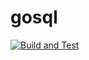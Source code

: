 # gosql

[![Build and Test](https://github.com/j32u4ukh/gosql/actions/workflows/main.yml/badge.svg)](https://github.com/j32u4ukh/gosql/actions/workflows/main.yml)
